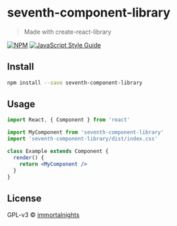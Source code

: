 # seventh-component-library

> Made with create-react-library

[![NPM](https://img.shields.io/npm/v/seventh-component-library.svg)](https://www.npmjs.com/package/seventh-component-library) [![JavaScript Style Guide](https://img.shields.io/badge/code_style-standard-brightgreen.svg)](https://standardjs.com)

## Install

```bash
npm install --save seventh-component-library
```

## Usage

```jsx
import React, { Component } from 'react'

import MyComponent from 'seventh-component-library'
import 'seventh-component-library/dist/index.css'

class Example extends Component {
  render() {
    return <MyComponent />
  }
}
```

## License

GPL-v3 © [immortalnights](https://github.com/immortalnights)
